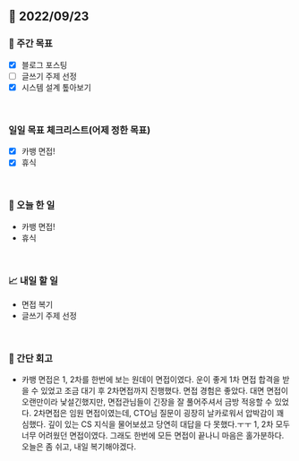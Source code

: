## 📅 2022/09/23


### 👏 주간 목표

- [x] 블로그 포스팅
- [ ] 글쓰기 주제 선정
- [x] 시스템 설계 톺아보기

<br/>

### 일일 목표 체크리스트(어제 정한 목표)

- [x] 카뱅 면접!
- [x] 휴식

<br/>

### 💯 오늘 한 일

- 카뱅 면접!
- 휴식

<br/>

### 📈 내일 할 일

- 면접 복기
- 글쓰기 주제 선정

<br/>

### 🤔 간단 회고

- 카뱅 면접은 1, 2차를 한번에 보는 원데이 면접이였다. 운이 좋게 1차 면접 합격을 받을 수 있었고 조금 대기 후 2차면접까지 진행했다.
면접 경험은 좋았다. 대면 면접이 오랜만이라 낯설긴했지만, 면접관님들이 긴장을 잘 풀어주셔서 금방 적응할 수 있었다.
2차면접은 임원 면접이였는데, CTO님 질문이 굉장히 날카로워서 압박감이 꽤 심했다. 깊이 있는 CS 지식을 물어보셨고 당연히 대답을 다 못했다.ㅜㅜ
1, 2차 모두 너무 어려웠던 면접이였다. 그래도 한번에 모든 면접이 끝나니 마음은 홀가분하다. 오늘은 좀 쉬고, 내일 복기해야겠다. 
